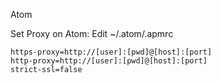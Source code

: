 Atom

Set Proxy on Atom:
Edit ~/.atom/.apmrc

    https-proxy=http://[user]:[pwd]@[host]:[port]
    http-proxy=http://[user]:[pwd]@[host]:[port]
    strict-ssl=false

